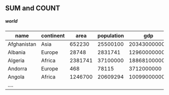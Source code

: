 ## SUM and COUNT

##### world
| name        | continent | area   | population | gdp          |
|-------------|-----------|--------|------------|--------------|
| Afghanistan | Asia      | 652230  | 25500100  | 20343000000  |
| Albania     | Europe    | 28748   | 2831741   | 12960000000  |
| Algeria     | Africa    | 2381741 | 37100000  | 188681000000 |
| Andorra     | Europe    | 468     | 78115     | 3712000000   |
| Angola      | Africa    | 1246700 | 20609294  | 100990000000 |
|.... |
